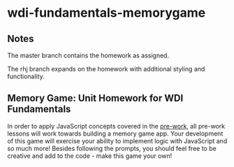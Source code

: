 # wdi-fundamentals-memorygame

## Notes

The master branch contains the homework as assigned.

The rhj branch expands on the homework with additional styling and functionality.

## Memory Game: Unit Homework for WDI Fundamentals

In order to apply JavaScript concepts covered in the [pre-work](http://fundamentals.generalassemb.ly/), all pre-work lessons will work towards building a memory game app. Your development of this game will exercise your ability to implement logic with JavaScript and so much more! Besides following the prompts, you should feel free to be creative and add to the code - make this game your own!




